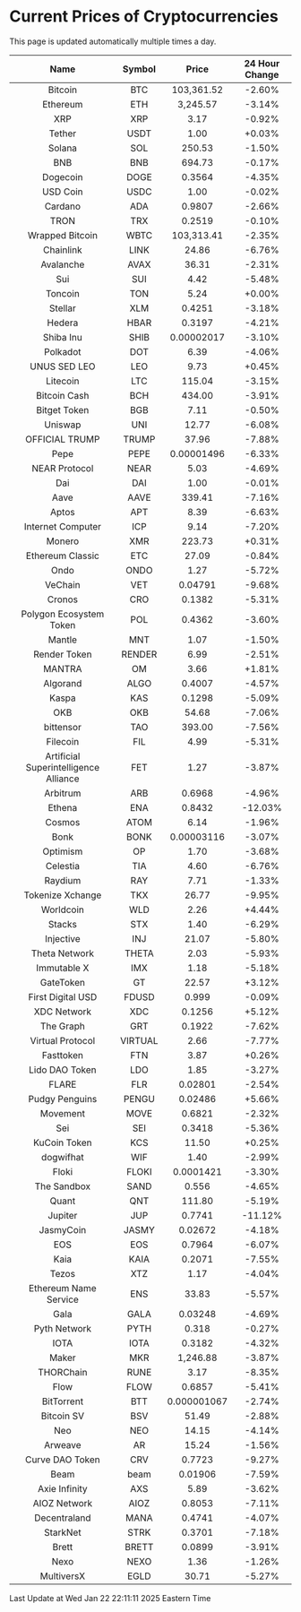 # Current Prices of Cryptocurrencies
This page is updated automatically multiple times a day.

| Name | Symbol | Price | 24 Hour Change |
| :---: |:---:| :---: | :---: |
| Bitcoin | BTC | 103,361.52 | -2.60% |
| Ethereum | ETH | 3,245.57 | -3.14% |
| XRP | XRP | 3.17 | -0.92% |
| Tether | USDT | 1.00 | +0.03% |
| Solana | SOL | 250.53 | -1.50% |
| BNB | BNB | 694.73 | -0.17% |
| Dogecoin | DOGE | 0.3564 | -4.35% |
| USD Coin | USDC | 1.00 | -0.02% |
| Cardano | ADA | 0.9807 | -2.66% |
| TRON | TRX | 0.2519 | -0.10% |
| Wrapped Bitcoin | WBTC | 103,313.41 | -2.35% |
| Chainlink | LINK | 24.86 | -6.76% |
| Avalanche | AVAX | 36.31 | -2.31% |
| Sui | SUI | 4.42 | -5.48% |
| Toncoin | TON | 5.24 | +0.00% |
| Stellar | XLM | 0.4251 | -3.18% |
| Hedera | HBAR | 0.3197 | -4.21% |
| Shiba Inu | SHIB | 0.00002017 | -3.10% |
| Polkadot | DOT | 6.39 | -4.06% |
| UNUS SED LEO | LEO | 9.73 | +0.45% |
| Litecoin | LTC | 115.04 | -3.15% |
| Bitcoin Cash | BCH | 434.00 | -3.91% |
| Bitget Token | BGB | 7.11 | -0.50% |
| Uniswap | UNI | 12.77 | -6.08% |
| OFFICIAL TRUMP | TRUMP | 37.96 | -7.88% |
| Pepe | PEPE | 0.00001496 | -6.33% |
| NEAR Protocol | NEAR | 5.03 | -4.69% |
| Dai | DAI | 1.00 | -0.01% |
| Aave | AAVE | 339.41 | -7.16% |
| Aptos | APT | 8.39 | -6.63% |
| Internet Computer | ICP | 9.14 | -7.20% |
| Monero | XMR | 223.73 | +0.31% |
| Ethereum Classic | ETC | 27.09 | -0.84% |
| Ondo | ONDO | 1.27 | -5.72% |
| VeChain | VET | 0.04791 | -9.68% |
| Cronos | CRO | 0.1382 | -5.31% |
| Polygon Ecosystem Token | POL | 0.4362 | -3.60% |
| Mantle | MNT | 1.07 | -1.50% |
| Render Token | RENDER | 6.99 | -2.51% |
| MANTRA | OM | 3.66 | +1.81% |
| Algorand | ALGO | 0.4007 | -4.57% |
| Kaspa | KAS | 0.1298 | -5.09% |
| OKB | OKB | 54.68 | -7.06% |
| bittensor | TAO | 393.00 | -7.56% |
| Filecoin | FIL | 4.99 | -5.31% |
| Artificial Superintelligence Alliance | FET | 1.27 | -3.87% |
| Arbitrum | ARB | 0.6968 | -4.96% |
| Ethena | ENA | 0.8432 | -12.03% |
| Cosmos | ATOM | 6.14 | -1.96% |
| Bonk | BONK | 0.00003116 | -3.07% |
| Optimism | OP | 1.70 | -3.68% |
| Celestia | TIA | 4.60 | -6.76% |
| Raydium | RAY | 7.71 | -1.33% |
| Tokenize Xchange | TKX | 26.77 | -9.95% |
| Worldcoin | WLD | 2.26 | +4.44% |
| Stacks | STX | 1.40 | -6.29% |
| Injective | INJ | 21.07 | -5.80% |
| Theta Network | THETA | 2.03 | -5.93% |
| Immutable X | IMX | 1.18 | -5.18% |
| GateToken | GT | 22.57 | +3.12% |
| First Digital USD | FDUSD | 0.999 | -0.09% |
| XDC Network | XDC | 0.1256 | +5.12% |
| The Graph | GRT | 0.1922 | -7.62% |
| Virtual Protocol | VIRTUAL | 2.66 | -7.77% |
| Fasttoken | FTN | 3.87 | +0.26% |
| Lido DAO Token | LDO | 1.85 | -3.27% |
| FLARE | FLR | 0.02801 | -2.54% |
| Pudgy Penguins | PENGU | 0.02486 | +5.66% |
| Movement | MOVE | 0.6821 | -2.32% |
| Sei | SEI | 0.3418 | -5.36% |
| KuCoin Token | KCS | 11.50 | +0.25% |
| dogwifhat | WIF | 1.40 | -2.99% |
| Floki | FLOKI | 0.0001421 | -3.30% |
| The Sandbox | SAND | 0.556 | -4.65% |
| Quant | QNT | 111.80 | -5.19% |
| Jupiter | JUP | 0.7741 | -11.12% |
| JasmyCoin | JASMY | 0.02672 | -4.18% |
| EOS | EOS | 0.7964 | -6.07% |
| Kaia | KAIA | 0.2071 | -7.55% |
| Tezos | XTZ | 1.17 | -4.04% |
| Ethereum Name Service | ENS | 33.83 | -5.57% |
| Gala | GALA | 0.03248 | -4.69% |
| Pyth Network | PYTH | 0.318 | -0.27% |
| IOTA | IOTA | 0.3182 | -4.32% |
| Maker | MKR | 1,246.88 | -3.87% |
| THORChain | RUNE | 3.17 | -8.35% |
| Flow | FLOW | 0.6857 | -5.41% |
| BitTorrent | BTT | 0.000001067 | -2.74% |
| Bitcoin SV | BSV | 51.49 | -2.88% |
| Neo | NEO | 14.15 | -4.14% |
| Arweave | AR | 15.24 | -1.56% |
| Curve DAO Token | CRV | 0.7723 | -9.27% |
| Beam | beam | 0.01906 | -7.59% |
| Axie Infinity | AXS | 5.89 | -3.62% |
| AIOZ Network | AIOZ | 0.8053 | -7.11% |
| Decentraland | MANA | 0.4741 | -4.07% |
| StarkNet | STRK | 0.3701 | -7.18% |
| Brett | BRETT | 0.0899 | -3.91% |
| Nexo | NEXO | 1.36 | -1.26% |
| MultiversX | EGLD | 30.71 | -5.27% |

Last Update at Wed Jan 22 22:11:11 2025 Eastern Time